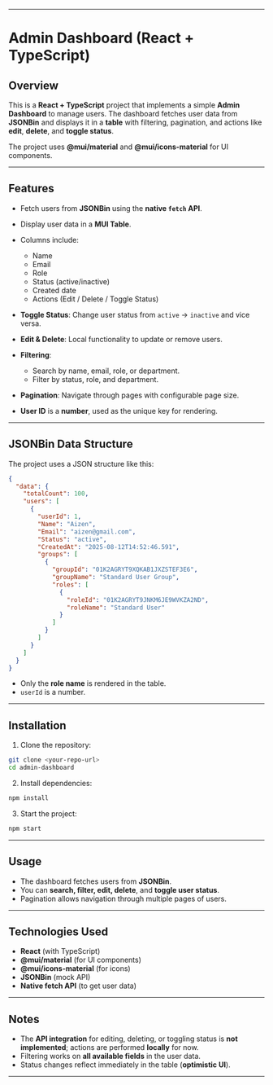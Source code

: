 
---

# Admin Dashboard (React + TypeScript)

## Overview

This is a **React + TypeScript** project that implements a simple **Admin Dashboard** to manage users. The dashboard fetches user data from **JSONBin** and displays it in a **table** with filtering, pagination, and actions like **edit**, **delete**, and **toggle status**.

The project uses **@mui/material** and **@mui/icons-material** for UI components.

---

## Features

* Fetch users from **JSONBin** using the **native `fetch` API**.
* Display user data in a **MUI Table**.
* Columns include:

  * Name
  * Email
  * Role
  * Status (active/inactive)
  * Created date
  * Actions (Edit / Delete / Toggle Status)
* **Toggle Status**: Change user status from `active` → `inactive` and vice versa.
* **Edit & Delete**: Local functionality to update or remove users.
* **Filtering**:

  * Search by name, email, role, or department.
  * Filter by status, role, and department.
* **Pagination**: Navigate through pages with configurable page size.
* **User ID** is a **number**, used as the unique key for rendering.

---

## JSONBin Data Structure

The project uses a JSON structure like this:

```json
{
  "data": {
    "totalCount": 100,
    "users": [
      {
        "userId": 1,
        "Name": "Aizen",
        "Email": "aizen@gmail.com",
        "Status": "active",
        "CreatedAt": "2025-08-12T14:52:46.591",
        "groups": [
          {
            "groupId": "01K2AGRYT9XQKAB1JXZSTEF3E6",
            "groupName": "Standard User Group",
            "roles": [
              {
                "roleId": "01K2AGRYT9JNKM6JE9WVKZA2ND",
                "roleName": "Standard User"
              }
            ]
          }
        ]
      }
    ]
  }
}
```

* Only the **role name** is rendered in the table.
* `userId` is a number.

---

## Installation

1. Clone the repository:

```bash
git clone <your-repo-url>
cd admin-dashboard
```

2. Install dependencies:

```bash
npm install
```

3. Start the project:

```bash
npm start
```

---

## Usage

* The dashboard fetches users from **JSONBin**.
* You can **search, filter, edit, delete**, and **toggle user status**.
* Pagination allows navigation through multiple pages of users.

---

## Technologies Used

* **React** (with TypeScript)
* **@mui/material** (for UI components)
* **@mui/icons-material** (for icons)
* **JSONBin** (mock API)
* **Native fetch API** (to get user data)

---

## Notes

* The **API integration** for editing, deleting, or toggling status is **not implemented**; actions are performed **locally** for now.
* Filtering works on **all available fields** in the user data.
* Status changes reflect immediately in the table (**optimistic UI**).

---
